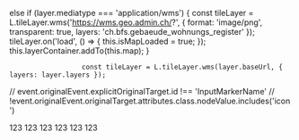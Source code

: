  else if (layer.mediatype === 'application/wms') {
            const tileLayer = L.tileLayer.wms('https://wms.geo.admin.ch/?', {
              format: 'image/png',
              transparent: true,
              layers: 'ch.bfs.gebaeude_wohnungs_register'
            });
            tileLayer.on('load', () => { this.isMapLoaded = true; });
            this.layerContainer.addTo(this.map);
          }


                      const tileLayer = L.tileLayer.wms(layer.baseUrl, { layers: layer.layers });



// event.originalEvent.explicitOriginalTarget.id !== 'InputMarkerName'
// !event.originalEvent.originalTarget.attributes.class.nodeValue.includes('icon')

123 123 123 123 123 123